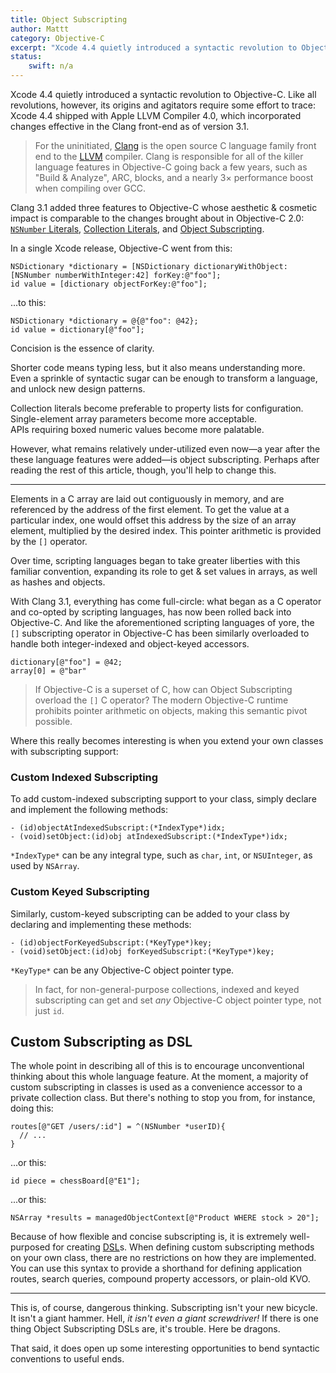```yaml
---
title: Object Subscripting
author: Mattt
category: Objective-C
excerpt: "Xcode 4.4 quietly introduced a syntactic revolution to Objective-C. Like all revolutions, however, its origins and agitators require some effort to trace."
status:
    swift: n/a
---
```


Xcode 4.4 quietly introduced a syntactic revolution to Objective-C. Like all revolutions, however, its origins and agitators require some effort to trace: Xcode 4.4 shipped with Apple LLVM Compiler 4.0, which incorporated changes effective in the Clang front-end as of version 3.1.

> For the uninitiated, [Clang](http://clang.llvm.org/index.html) is the open source C language family front end to the [LLVM](http://www.llvm.org) compiler. Clang is responsible for all of the killer language features in Objective-C going back a few years, such as "Build & Analyze", ARC, blocks, and a nearly 3× performance boost when compiling over GCC.

Clang 3.1 added three features to Objective-C whose aesthetic & cosmetic impact is comparable to the changes brought about in Objective-C 2.0: [`NSNumber` Literals][num], [Collection Literals][col], and [Object Subscripting][sub].

[num]: http://clang.llvm.org/docs/ObjectiveCLiterals.html#nsnumber-literals
[col]: http://clang.llvm.org/docs/ObjectiveCLiterals.html#container-literals
[sub]: http://clang.llvm.org/docs/ObjectiveCLiterals.html#object-subscripting

In a single Xcode release, Objective-C went from this:

```objc
NSDictionary *dictionary = [NSDictionary dictionaryWithObject:[NSNumber numberWithInteger:42] forKey:@"foo"];
id value = [dictionary objectForKey:@"foo"];
```

...to this:

```objc
NSDictionary *dictionary = @{@"foo": @42};
id value = dictionary[@"foo"];
```

Concision is the essence of clarity.

Shorter code means typing less, but it also means understanding more. Even a sprinkle of syntactic sugar can be enough to transform a language, and unlock new design patterns.

Collection literals become preferable to property lists for configuration.<br/>
Single-element array parameters become more acceptable.<br/>
APIs requiring boxed numeric values become more palatable.<br/>

However, what remains relatively under-utilized even now—a year after the these language features were added—is object subscripting. Perhaps after reading the rest of this article, though, you'll help to change this.

---

Elements in a C array are laid out contiguously in memory, and are referenced by the address of the first element. To get the value at a particular index, one would offset this address by the size of an array element, multiplied by the desired index. This pointer arithmetic is provided by the `[]` operator.

Over time, scripting languages began to take greater liberties with this familiar convention, expanding its role to get & set values in arrays, as well as hashes and objects.

With Clang 3.1, everything has come full-circle: what began as a C operator and co-opted by scripting languages, has now been rolled back into Objective-C. And like the aforementioned scripting languages of yore, the `[]` subscripting operator in Objective-C has been similarly overloaded to handle both integer-indexed and object-keyed accessors.

```objc
dictionary[@"foo"] = @42;
array[0] = @"bar"
```

> If Objective-C is a superset of C, how can Object Subscripting overload the `[]` C operator? The modern Objective-C runtime prohibits pointer arithmetic on objects, making this semantic pivot possible.

Where this really becomes interesting is when you extend your own classes with subscripting support:

### Custom Indexed Subscripting

To add custom-indexed subscripting support to your class, simply declare and implement the following methods:

```objc
- (id)objectAtIndexedSubscript:(*IndexType*)idx;
- (void)setObject:(id)obj atIndexedSubscript:(*IndexType*)idx;
```

`*IndexType*` can be any integral type, such as `char`, `int`, or `NSUInteger`, as used by `NSArray`.

### Custom Keyed Subscripting

Similarly, custom-keyed subscripting can be added to your class by declaring and implementing these methods:

```objc
- (id)objectForKeyedSubscript:(*KeyType*)key;
- (void)setObject:(id)obj forKeyedSubscript:(*KeyType*)key;
```

`*KeyType*` can be any Objective-C object pointer type.

> In fact, for non-general-purpose collections, indexed and keyed subscripting can get and set *any* Objective-C object pointer type, not just `id`. 

## Custom Subscripting as DSL

The whole point in describing all of this is to encourage unconventional thinking about this whole language feature. At the moment, a majority of custom subscripting in classes is used as a convenience accessor to a private collection class. But there's nothing to stop you from, for instance, doing this:

```objc
routes[@"GET /users/:id"] = ^(NSNumber *userID){
  // ...
}
```

...or this:

```objc
id piece = chessBoard[@"E1"];
```

...or this:

```objc
NSArray *results = managedObjectContext[@"Product WHERE stock > 20"];
```

Because of how flexible and concise subscripting is, it is extremely well-purposed for creating [DSL](http://en.wikipedia.org/wiki/Domain-specific_language)s. When defining custom subscripting methods on your own class, there are no restrictions on how they are implemented. You can use this syntax to provide a shorthand for defining application routes, search queries, compound property accessors, or plain-old KVO.

---

This is, of course, dangerous thinking. Subscripting isn't your new bicycle. It isn't a giant hammer. Hell, _it isn't even a giant screwdriver!_ If there is one thing Object Subscripting DSLs are, it's trouble. Here be dragons.

That said, it does open up some interesting opportunities to bend syntactic conventions to useful ends.
